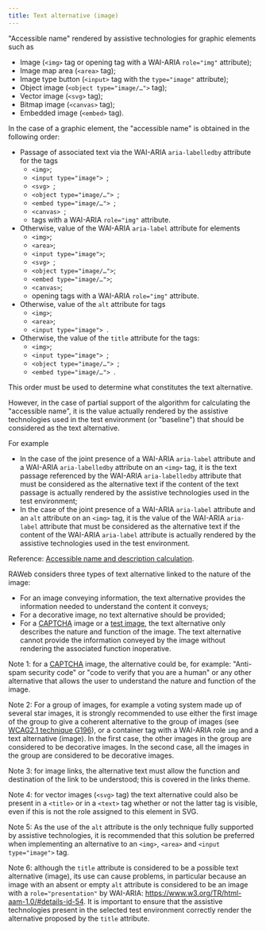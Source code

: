 ```yaml
---
title: Text alternative (image)
---
```


"Accessible name" rendered by assistive technologies for graphic elements such as

- Image (`<img>` tag or opening tag with a WAI-ARIA `role="img"` attribute);
- Image map area (`<area>` tag);
- Image type button (`<input>` tag with the `type="image"` attribute);
- Object image (`<object type="image/…">` tag);
- Vector image (`<svg>` tag);
- Bitmap image (`<canvas>` tag);
- Embedded image (`<embed>` tag).

In the case of a graphic element, the "accessible name" is obtained in the following order:

- Passage of associated text via the WAI-ARIA `aria-labelledby` attribute for the tags
  - `<img>`;
  - `<input type="image"> `;
  - `<svg> `;
  - `<object type="image/…"> `;
  - `<embed type="image/…"> `;
  - `<canvas> `;
  - tags with a WAI-ARIA `role="img"` attribute.
- Otherwise, value of the WAI-ARIA `aria-label` attribute for elements
  - `<img>`;
  - `<area>`;
  - `<input type="image">`;
  - `<svg> `;
  - `<object type="image/…">`;
  - `<embed type="image/…">`;
  - `<canvas>`;
  - opening tags with a WAI-ARIA `role="img"` attribute.
- Otherwise, value of the `alt` attribute for tags
  - `<img>`;
  - `<area>`;
  - `<input type="image"> `.
- Otherwise, the value of the `title` attribute for the tags:
  - `<img>`;
  - `<input type="image"> `;
  - `<object type="image/…"> `;
  - `<embed type="image/…"> `.

This order must be used to determine what constitutes the text alternative.

However, in the case of partial support of the algorithm for calculating the "accessible name", it is the value actually rendered by the assistive technologies used in the test environment (or "baseline") that should be considered as the text alternative.

For example

- In the case of the joint presence of a WAI-ARIA `aria-label` attribute and a WAI-ARIA `aria-labelledby` attribute on an `<img>` tag, it is the text passage referenced by the WAI-ARIA `aria-labelledby` attribute that must be considered as the alternative text if the content of the text passage is actually rendered by the assistive technologies used in the test environment;
- In the case of the joint presence of a WAI-ARIA `aria-label` attribute and an `alt` attribute on an `<img>` tag, it is the value of the WAI-ARIA `aria-label` attribute that must be considered as the alternative text if the content of the WAI-ARIA `aria-label` attribute is actually rendered by the assistive technologies used in the test environment.

Reference: <span lang="en">[Accessible name and description calculation](https://www.w3.org/TR/html-aam-1.0/#accessible-name-and-description-computation)</span>.

RAWeb considers three types of text alternative linked to the nature of the image:

- For an image conveying information, the text alternative provides the information needed to understand the content it conveys;
- For a decorative image, no text alternative should be provided;
- For a [CAPTCHA](#captcha) image or a [test image](#test-image), the text alternative only describes the nature and function of the image. The text alternative cannot provide the information conveyed by the image without rendering the associated function inoperative.

Note 1: for a [CAPTCHA](#captcha) image, the alternative could be, for example: "Anti-spam security code" or "code to verify that you are a human" or any other alternative that allows the user to understand the nature and function of the image.

Note 2: For a group of images, for example a voting system made up of several star images, it is strongly recommended to use either the first image of the group to give a coherent alternative to the group of images (see [WCAG2.1 technique G196](https://www.w3.org/WAI/WCAG21/Techniques/general/G196)), or a container tag with a WAI-ARIA role `img` and a text alternative (image). In the first case, the other images in the group are considered to be decorative images. In the second case, all the images in the group are considered to be decorative images.

Note 3: for image links, the alternative text must allow the function and destination of the link to be understood; this is covered in the links theme.

Note 4: for vector images (`<svg>` tag) the text alternative could also be present in a `<title>` or in a `<text>` tag whether or not the latter tag is visible, even if this is not the role assigned to this element in SVG.

Note 5: As the use of the `alt` attribute is the only technique fully supported by assistive technologies, it is recommended that this solution be preferred when implementing an alternative to an `<img>`, `<area>` and `<input type="image">` tag.

Note 6: although the `title` attribute is considered to be a possible text alternative (image), its use can cause problems, in particular because an image with an absent or empty `alt` attribute is considered to be an image with a `role="presentation"` by WAI-ARIA: <a href="https://www.w3.org/TR/html-aam-1.0/#details-id-54">https://www.w3.org/TR/html-aam-1.0/#details-id-54</a>. It is important to ensure that the assistive technologies present in the selected test environment correctly render the alternative proposed by the `title` attribute.
